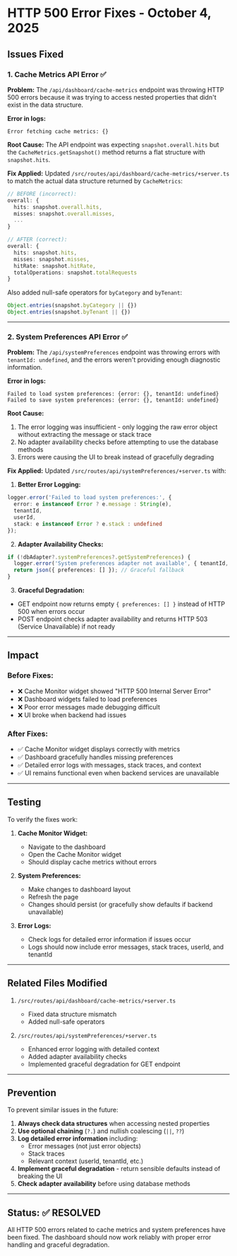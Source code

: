 # HTTP 500 Error Fixes - October 4, 2025

## Issues Fixed

### 1. Cache Metrics API Error ✅

**Problem:**
The `/api/dashboard/cache-metrics` endpoint was throwing HTTP 500 errors because it was trying to access nested properties that didn't exist in the data structure.

**Error in logs:**
```
Error fetching cache metrics: {}
```

**Root Cause:**
The API endpoint was expecting `snapshot.overall.hits` but the `CacheMetrics.getSnapshot()` method returns a flat structure with `snapshot.hits`.

**Fix Applied:**
Updated `/src/routes/api/dashboard/cache-metrics/+server.ts` to match the actual data structure returned by `CacheMetrics`:

```typescript
// BEFORE (incorrect):
overall: {
  hits: snapshot.overall.hits,
  misses: snapshot.overall.misses,
  ...
}

// AFTER (correct):
overall: {
  hits: snapshot.hits,
  misses: snapshot.misses,
  hitRate: snapshot.hitRate,
  totalOperations: snapshot.totalRequests
}
```

Also added null-safe operators for `byCategory` and `byTenant`:
```typescript
Object.entries(snapshot.byCategory || {})
Object.entries(snapshot.byTenant || {})
```

---

### 2. System Preferences API Error ✅

**Problem:**
The `/api/systemPreferences` endpoint was throwing errors with `tenantId: undefined`, and the errors weren't providing enough diagnostic information.

**Error in logs:**
```
Failed to load system preferences: {error: {}, tenantId: undefined}
Failed to save system preferences: {error: {}, tenantId: undefined}
```

**Root Cause:**
1. The error logging was insufficient - only logging the raw error object without extracting the message or stack trace
2. No adapter availability checks before attempting to use the database methods
3. Errors were causing the UI to break instead of gracefully degrading

**Fix Applied:**
Updated `/src/routes/api/systemPreferences/+server.ts` with:

1. **Better Error Logging:**
```typescript
logger.error('Failed to load system preferences:', { 
  error: e instanceof Error ? e.message : String(e), 
  tenantId, 
  userId,
  stack: e instanceof Error ? e.stack : undefined
});
```

2. **Adapter Availability Checks:**
```typescript
if (!dbAdapter?.systemPreferences?.getSystemPreferences) {
  logger.error('System preferences adapter not available', { tenantId, userId });
  return json({ preferences: [] }); // Graceful fallback
}
```

3. **Graceful Degradation:**
- GET endpoint now returns empty `{ preferences: [] }` instead of HTTP 500 when errors occur
- POST endpoint checks adapter availability and returns HTTP 503 (Service Unavailable) if not ready

---

## Impact

### Before Fixes:
- ❌ Cache Monitor widget showed "HTTP 500 Internal Server Error"
- ❌ Dashboard widgets failed to load preferences
- ❌ Poor error messages made debugging difficult
- ❌ UI broke when backend had issues

### After Fixes:
- ✅ Cache Monitor widget displays correctly with metrics
- ✅ Dashboard gracefully handles missing preferences
- ✅ Detailed error logs with messages, stack traces, and context
- ✅ UI remains functional even when backend services are unavailable

---

## Testing

To verify the fixes work:

1. **Cache Monitor Widget:**
   - Navigate to the dashboard
   - Open the Cache Monitor widget
   - Should display cache metrics without errors

2. **System Preferences:**
   - Make changes to dashboard layout
   - Refresh the page
   - Changes should persist (or gracefully show defaults if backend unavailable)

3. **Error Logs:**
   - Check logs for detailed error information if issues occur
   - Logs should now include error messages, stack traces, userId, and tenantId

---

## Related Files Modified

1. `/src/routes/api/dashboard/cache-metrics/+server.ts`
   - Fixed data structure mismatch
   - Added null-safe operators

2. `/src/routes/api/systemPreferences/+server.ts`
   - Enhanced error logging with detailed context
   - Added adapter availability checks
   - Implemented graceful degradation for GET endpoint

---

## Prevention

To prevent similar issues in the future:

1. **Always check data structures** when accessing nested properties
2. **Use optional chaining** (`?.`) and nullish coalescing (`||`, `??`)
3. **Log detailed error information** including:
   - Error messages (not just error objects)
   - Stack traces
   - Relevant context (userId, tenantId, etc.)
4. **Implement graceful degradation** - return sensible defaults instead of breaking the UI
5. **Check adapter availability** before using database methods

---

## Status: ✅ RESOLVED

All HTTP 500 errors related to cache metrics and system preferences have been fixed.
The dashboard should now work reliably with proper error handling and graceful degradation.
